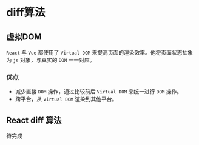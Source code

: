 # diff算法

## 虚拟DOM

`React` 与 `Vue` 都使用了 `Virtual DOM` 来提高页面的渲染效率。他将页面状态抽象为 `js` 对象，与真实的 `DOM` 一一对应。

### 优点

- 减少直接 `DOM` 操作，通过比较前后 `Virtual DOM` 来统一进行 `DOM` 操作。
- 跨平台，从 `Virtual DOM` 渲染到其他平台。

## React diff 算法
待完成